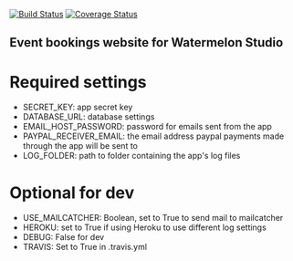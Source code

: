 [![Build Status](https://travis-ci.org/rebkwok/pipsevents.svg?branch=master)](https://travis-ci.org/rebkwok/pipsevents)
[![Coverage Status](https://coveralls.io/repos/rebkwok/pipsevents/badge.svg)](https://coveralls.io/r/rebkwok/pipsevents)

## Event bookings website for Watermelon Studio

# Required settings

- SECRET_KEY: app secret key
- DATABASE_URL: database settings
- EMAIL_HOST_PASSWORD: password for emails sent from the app
- PAYPAL_RECEIVER_EMAIL: the email address paypal payments made through the app will be sent to
- LOG_FOLDER: path to folder containing the app's log files

# Optional for dev

- USE_MAILCATCHER: Boolean, set to True to send mail to mailcatcher
- HEROKU: set to True if using Heroku to use different log settings
- DEBUG: False for dev
- TRAVIS: Set to True in .travis.yml
